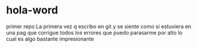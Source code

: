 # hola-word
primer repo
La primera vez q escribo en  git y se siente como si estuviera en una pag que corrigue todos los errores que puedo parasarme por alto lo cual es algo bastante impresionante 
